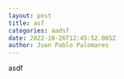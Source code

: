 ```yaml
---
layout: post
title: asf
categories: aadsf
date: 2022-10-26T12:45:52.085Z
author: Juan Pablo Palomares
---
```

a﻿sdf